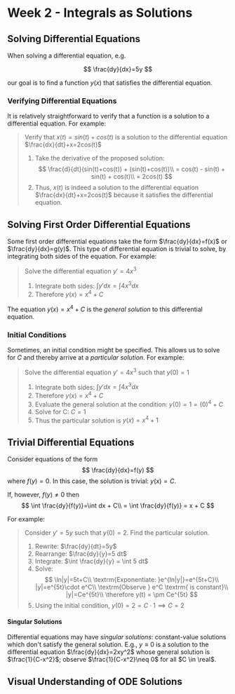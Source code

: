 # Week 2 - Integrals as Solutions

## Solving Differential Equations
When solving a differential equation, e.g. 

$$
\frac{dy}{dx}=5y
$$

our goal is to find a function $y(x)$ that satisfies the differential equation.

### Verifying Differential Equations
It is relatively straightforward to verify that a function is a solution to a differential equation. For example:

> Verify that $x(t)=sin(t)+cos(t)$ is a solution to the differential equation $\frac{dx}{dt}+x=2cos(t)$
>
> 1. Take the derivative of the proposed solution:
> $$
> \frac{d}{dt}(sin(t)+cos(t)) + (sin(t)+cos(t))\\
> = cos(t) - sin(t) + sin(t) + cos(t)\\
> = 2cos(t)
> $$
> 2. Thus, $x(t)$ is indeed a solution to the differential equation $\frac{dx}{dt}+x=2cos(t)$ because it satisfies the differential equation.

 ## Solving First Order Differential Equations
Some first order differential equations take the form $\frac{dy}{dx}=f(x)$ or $\frac{dy}{dx}=g(y)$. This type of differential equation is trivial to solve, by integrating both sides of the equation. For example:

> Solve the differential equation $y'=4x^3$
>
> 1. Integrate both sides: $\int y' dx = \int 4x^3 dx$
> 2. Therefore $y(x) = x^4+C$

The equation $y(x)=x^4+C$ is the *general solution* to this differential equation.

### Initial Conditions
Sometimes, an initial condition might be specified. This allows us to solve for $C$ and thereby arrive at a *particular solution*. For example:

> Solve the differential equation $y'=4x^3$ such that $y(0)=1$
>
> 1. Integrate both sides: $\int y' dx = \int 4x^3 dx$
> 2. Therefore $y(x) = x^4+C$
> 3. Evaluate the general solution at the condition: $y(0) = 1 = (0)^4 + C$
> 4. Solve for C: $C=1$
> 5. Thus the particular solution is $y(x)=x^4+1$

## Trivial Differential Equations
Consider equations of the form 
$$
\frac{dy}{dx}=f(y)
$$
where $f(y)=0$. In this case, the solution is trivial: $y(x)=C$.

If, however, $f(y)\neq 0$ then
$$
\int \frac{dy}{f(y)}=\int dx + C\\
= \int \frac{dy}{f(y)} = x + C
$$

For example:

> Consider $y'=5y$ such that $y(0)=2$. Find the particular solution.
>
> 1. Rewrite: $\frac{dy}{dt}=5y$
> 2. Rearrange: $\frac{dy}{y}=5 dt$
> 3. Integrate: $\int \frac{dy}{y} = \int 5 dt$
> 4. Solve:
> $$
> \ln|y|=5t+C\\
> \textrm{Exponentiate: }e^{ln|y|}=e^{5t+C}\\
> |y|=e^{5t}\cdot e^C\\
> \textrm{Observe } e^C \textrm{ is constant}\\
> |y|=Ce^{5t}\\
> \therefore y(t) = \pm Ce^{5t}
> $$
> 5. Using the initial condition, $y(0)=2=C\cdot 1 \implies C=2$

#### Singular Solutions
Differential equations may have *singular solutions*: constant-value solutions which don't satisfy the general solution. E.g., $y \equiv 0$ is a solution to the differential equation $\frac{dy}{dx}=2xy^2$ whose general solution is $\frac{1}{C-x^2}$; observe $\frac{1}{C-x^2}\neq 0$ for all $C \in \real$.

## Visual Understanding of ODE Solutions
